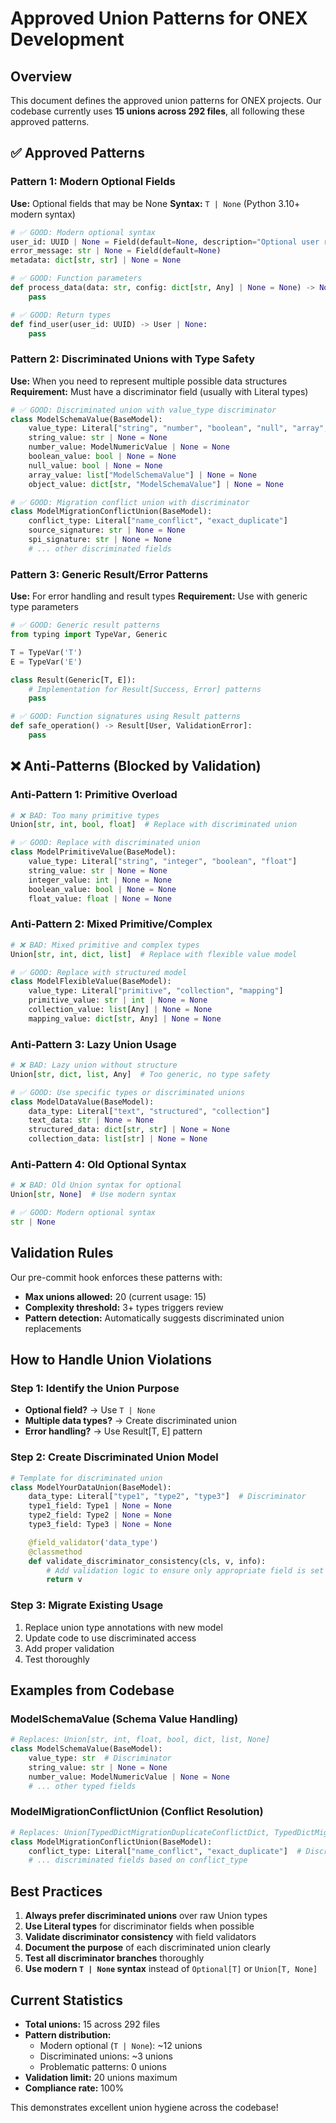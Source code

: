 # Approved Union Patterns for ONEX Development

## Overview

This document defines the approved union patterns for ONEX projects. Our codebase currently uses **15 unions across 292 files**, all following these approved patterns.

## ✅ Approved Patterns

### Pattern 1: Modern Optional Fields
**Use:** Optional fields that may be None
**Syntax:** `T | None` (Python 3.10+ modern syntax)

```python
# ✅ GOOD: Modern optional syntax
user_id: UUID | None = Field(default=None, description="Optional user reference")
error_message: str | None = Field(default=None)
metadata: dict[str, str] | None = None

# ✅ GOOD: Function parameters
def process_data(data: str, config: dict[str, Any] | None = None) -> None:
    pass

# ✅ GOOD: Return types
def find_user(user_id: UUID) -> User | None:
    pass
```

### Pattern 2: Discriminated Unions with Type Safety
**Use:** When you need to represent multiple possible data structures
**Requirement:** Must have a discriminator field (usually with Literal types)

```python
# ✅ GOOD: Discriminated union with value_type discriminator
class ModelSchemaValue(BaseModel):
    value_type: Literal["string", "number", "boolean", "null", "array", "object"]
    string_value: str | None = None
    number_value: ModelNumericValue | None = None
    boolean_value: bool | None = None
    null_value: bool | None = None
    array_value: list["ModelSchemaValue"] | None = None
    object_value: dict[str, "ModelSchemaValue"] | None = None

# ✅ GOOD: Migration conflict union with discriminator
class ModelMigrationConflictUnion(BaseModel):
    conflict_type: Literal["name_conflict", "exact_duplicate"]
    source_signature: str | None = None
    spi_signature: str | None = None
    # ... other discriminated fields
```

### Pattern 3: Generic Result/Error Patterns
**Use:** For error handling and result types
**Requirement:** Use with generic type parameters

```python
# ✅ GOOD: Generic result patterns
from typing import TypeVar, Generic

T = TypeVar('T')
E = TypeVar('E')

class Result(Generic[T, E]):
    # Implementation for Result[Success, Error] patterns
    pass

# ✅ GOOD: Function signatures using Result patterns
def safe_operation() -> Result[User, ValidationError]:
    pass
```

## ❌ Anti-Patterns (Blocked by Validation)

### Anti-Pattern 1: Primitive Overload
```python
# ❌ BAD: Too many primitive types
Union[str, int, bool, float]  # Replace with discriminated union

# ✅ GOOD: Replace with discriminated union
class ModelPrimitiveValue(BaseModel):
    value_type: Literal["string", "integer", "boolean", "float"]
    string_value: str | None = None
    integer_value: int | None = None
    boolean_value: bool | None = None
    float_value: float | None = None
```

### Anti-Pattern 2: Mixed Primitive/Complex
```python
# ❌ BAD: Mixed primitive and complex types
Union[str, int, dict, list]  # Replace with flexible value model

# ✅ GOOD: Replace with structured model
class ModelFlexibleValue(BaseModel):
    value_type: Literal["primitive", "collection", "mapping"]
    primitive_value: str | int | None = None
    collection_value: list[Any] | None = None
    mapping_value: dict[str, Any] | None = None
```

### Anti-Pattern 3: Lazy Union Usage
```python
# ❌ BAD: Lazy union without structure
Union[str, dict, list, Any]  # Too generic, no type safety

# ✅ GOOD: Use specific types or discriminated unions
class ModelDataValue(BaseModel):
    data_type: Literal["text", "structured", "collection"]
    text_data: str | None = None
    structured_data: dict[str, str] | None = None
    collection_data: list[str] | None = None
```

### Anti-Pattern 4: Old Optional Syntax
```python
# ❌ BAD: Old Union syntax for optional
Union[str, None]  # Use modern syntax

# ✅ GOOD: Modern optional syntax
str | None
```

## Validation Rules

Our pre-commit hook enforces these patterns with:
- **Max unions allowed:** 20 (current usage: 15)
- **Complexity threshold:** 3+ types triggers review
- **Pattern detection:** Automatically suggests discriminated union replacements

## How to Handle Union Violations

### Step 1: Identify the Union Purpose
- **Optional field?** → Use `T | None`
- **Multiple data types?** → Create discriminated union
- **Error handling?** → Use Result[T, E] pattern

### Step 2: Create Discriminated Union Model
```python
# Template for discriminated union
class ModelYourDataUnion(BaseModel):
    data_type: Literal["type1", "type2", "type3"]  # Discriminator
    type1_field: Type1 | None = None
    type2_field: Type2 | None = None
    type3_field: Type3 | None = None

    @field_validator('data_type')
    @classmethod
    def validate_discriminator_consistency(cls, v, info):
        # Add validation logic to ensure only appropriate field is set
        return v
```

### Step 3: Migrate Existing Usage
1. Replace union type annotations with new model
2. Update code to use discriminated access
3. Add proper validation
4. Test thoroughly

## Examples from Codebase

### ModelSchemaValue (Schema Value Handling)
```python
# Replaces: Union[str, int, float, bool, dict, list, None]
class ModelSchemaValue(BaseModel):
    value_type: str  # Discriminator
    string_value: str | None = None
    number_value: ModelNumericValue | None = None
    # ... other typed fields
```

### ModelMigrationConflictUnion (Conflict Resolution)
```python
# Replaces: Union[TypedDictMigrationDuplicateConflictDict, TypedDictMigrationNameConflictDict]
class ModelMigrationConflictUnion(BaseModel):
    conflict_type: Literal["name_conflict", "exact_duplicate"]  # Discriminator
    # ... discriminated fields based on conflict_type
```

## Best Practices

1. **Always prefer discriminated unions** over raw Union types
2. **Use Literal types** for discriminator fields when possible
3. **Validate discriminator consistency** with field validators
4. **Document the purpose** of each discriminated union clearly
5. **Test all discriminator branches** thoroughly
6. **Use modern `T | None` syntax** instead of `Optional[T]` or `Union[T, None]`

## Current Statistics

- **Total unions:** 15 across 292 files
- **Pattern distribution:**
  - Modern optional (`T | None`): ~12 unions
  - Discriminated unions: ~3 unions
  - Problematic patterns: 0 unions
- **Validation limit:** 20 unions maximum
- **Compliance rate:** 100%

This demonstrates excellent union hygiene across the codebase!
